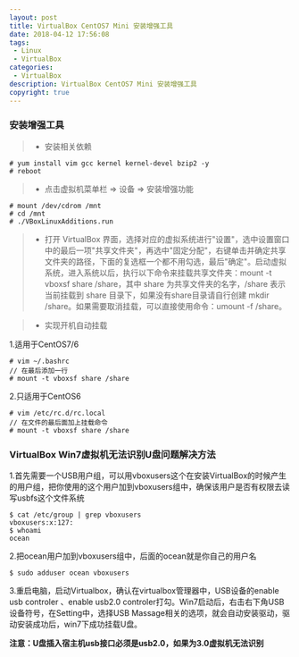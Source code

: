 ```yaml
---
layout: post
title: VirtualBox CentOS7 Mini 安装增强工具
date: 2018-04-12 17:56:08
tags:
 - Linux
 - VirtualBox
categories:
 - VirtualBox
description: VirtualBox CentOS7 Mini 安装增强工具
copyright: true
---
```


### 安装增强工具

>* 安装相关依赖

```
# yum install vim gcc kernel kernel-devel bzip2 -y
# reboot
```

>* 点击虚拟机菜单栏 => 设备 => 安装增强功能

```
# mount /dev/cdrom /mnt
# cd /mnt
# ./VBoxLinuxAdditions.run
```

>* 打开 VirtualBox 界面，选择对应的虚拟系统进行"设置"，选中设置窗口中的最后一项"共享文件夹"，再选中"固定分配"，右键单击并确定共享文件夹的路径，下面的复选框一个都不用勾选，最后"确定"。启动虚拟系统，进入系统以后，执行以下命令来挂载共享文件夹：mount -t vboxsf share /share，其中 share 为共享文件夹的名字，/share 表示当前挂载到 share 目录下，如果没有share目录请自行创建 mkdir /share。如果需要取消挂载，可以直接使用命令：umount -f /share。


>* 实现开机自动挂载

1.适用于CentOS7/6

```
# vim ~/.bashrc
// 在最后添加一行
# mount -t vboxsf share /share
```
2.只适用于CentOS6

```
# vim /etc/rc.d/rc.local
// 在文件的最后面加上挂载命令
# mount -t vboxsf share /share
```

### VirtualBox Win7虚拟机无法识别U盘问题解决方法

1.首先需要一个USB用户组，可以用vboxusers这个在安装VirtualBox的时候产生的用户组，把你使用的这个用户加到vboxusers组中，确保该用户是否有权限去读写usbfs这个文件系统

```
$ cat /etc/group | grep vboxusers
vboxusers:x:127:
$ whoami
ocean
```

2.把ocean用户加到vboxusers组中，后面的ocean就是你自己的用户名

```
$ sudo adduser ocean vboxusers
```

3.重启电脑，启动Virtualbox，确认在virtualbox管理器中，USB设备的enable usb controler 、enable usb2.0 controler打勾。Win7启动后，右击右下角USB设备符号，在Setting中，选择USB Massage相关的选项，就会自动安装驱动，驱动安装成功后，win7下成功挂载U盘。

__注意：U盘插入宿主机usb接口必须是usb2.0，如果为3.0虚拟机无法识别__